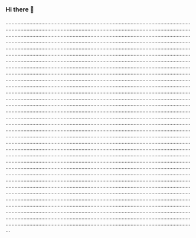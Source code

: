 ### Hi there 👋

...............................................................................................................................................................................................................................................................................................................................................................................................................................................................................................................................................................................................................................................................................................................................................................................................................................................................................................................................................................................................................................................................................................................................................................................................................................................................................................................................................................................................................................................................................................................................................................................................................................................................................................................................................................................................................................................................................................................................................................................................................................................................................................................................................................................................................................................................................................................................................................................................................................................................................................................................................................................................................................................................................................................................................................................................................................................................................................................................................................................................................................................................................................................................................................................................................................................................................................................................................................................................................................................................................................................................................................................................................................................................................................................................................................................................................................................................................................................................................................................................................................................................................................................................................................................................................................................................